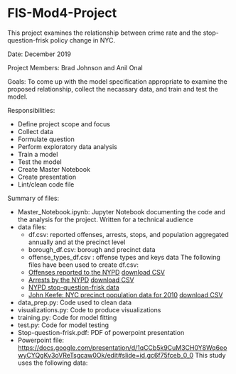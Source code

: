 # FIS-Mod4-Project
This project examines the relationship between crime rate and the stop-question-frisk policy change in NYC.

Date: December 2019

Project Members: Brad Johnson and Anil Onal

Goals: To come up with the model specification appropriate to examine the proposed relationship, collect the necassary data, and train and test the model.

Responsibilities:
 - Define project scope and focus
 - Collect data
 - Formulate question
 - Perform exploratory data analysis
 - Train a model
 - Test the model
 - Create Master Notebook
 - Create presentation
 - Lint/clean code file
 
Summary of files:
 - Master_Notebook.ipynb: Jupyter Notebook documenting the code and the analysis for the project. Written for a technical audience
 - data files:
     - df.csv: reported offenses, arrests, stops, and population aggregated annually and at the precinct level
     - borough_df.csv: borough and precinct data
     - offense_types_df.csv : offense types and keys data
     The following files have been used to create df.csv: 
     - [Offenses reported to the NYPD](https://data.cityofnewyork.us/Public-Safety/NYPD-Complaint-Data-Historic/qgea-i56i)
      [download CSV](https://data.cityofnewyork.us/api/views/qgea-i56i/rows.csv?accessType=DOWNLOAD)
     - [Arrests by the NYPD](https://data.cityofnewyork.us/Public-Safety/NYPD-Arrests-Data-Historic-/8h9b-rp9u) 
      [download CSV](https://data.cityofnewyork.us/api/views/8h9b-rp9u/rows.csv?accessType=DOWNLOAD)
     - [NYPD stop-question-frisk data](https://www1.nyc.gov/site/nypd/stats/reports-analysis/stopfrisk.page) 
     - [John Keefe: NYC precinct population data for 2010](https://johnkeefe.net/nyc-police-precinct-and-census-data) 
    [download CSV](https://github.com/pinnnnnn/MAP_Spring_2016/blob/master/NYC_Blocks_2010CensusData_Plus_Precincts.csv)
 - data_prep.py: Code used to clean data
 - visualizations.py: Code to produce visualizations
 - training.py: Code for model fitting
 - test.py: Code for model testing
 - Stop-question-frisk.pdf: PDF of powerpoint presentation
 - Powerpoint file: https://docs.google.com/presentation/d/1qCCb5k9CuM3CH0Y8Wq6eowyCYQgKv3oVReTsgcaw0Ok/edit#slide=id.gc6f75fceb_0_0
This study uses the following data:
